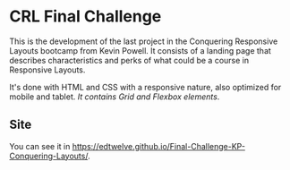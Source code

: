 # CRL Final Challenge


This is the development of the last project in the Conquering Responsive Layouts bootcamp from Kevin Powell. It consists of a landing page that describes characteristics and perks of what could be a course in Responsive Layouts.

It's done with HTML and CSS with a responsive nature, also optimized for mobile and tablet. *It contains Grid and Flexbox elements*.

## Site
You can see it in https://edtwelve.github.io/Final-Challenge-KP-Conquering-Layouts/.

